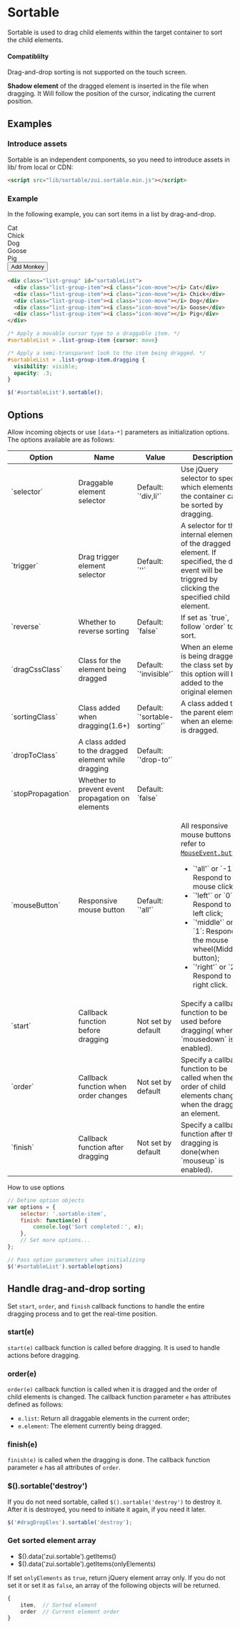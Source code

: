 # Sortable

Sortable is used to drag child elements within the target container to sort the child elements.

<div class="alert alert-danger">
  <h4>Compatiblilty</h4>
  <p>Drag-and-drop sorting is not supported on the touch screen.</p>
</div>

**Shadow element** of the dragged element is inserted in the file when dragging. It Will follow the position of the cursor, indicating the current position.

## Examples

### Introduce assets

Sortable is an independent components, so you need to introduce assets in lib/ from local or CDN:

```html
<script src="lib/sortable/zui.sortable.min.js"></script>
```

### Example

In the following example, you can sort items in a list by drag-and-drop.

<example>
  <div class="list-group" id="sortableList">
    <div class="list-group-item"><i class="icon-move"></i> Cat</div>
    <div class="list-group-item"><i class="icon-move"></i> Chick</div>
    <div class="list-group-item"><i class="icon-move"></i> Dog</div>
    <div class="list-group-item"><i class="icon-move"></i> Goose</div>
    <div class="list-group-item"><i class="icon-move"></i> Pig</div>
  </div>
  <button type="button" class="btn btn-primary" id="addMonkeyToSortableList"><i class="icon icon-plus"></i> Add Monkey</button>
</example>

<style>
#sortableList > .list-group-item {cursor: move}
#sortableList > .list-group-item.dragging {
  visibility: visible;
  opacity: .3;
}
</style>

<script src="../../dist/lib/sortable/zui.sortable.js"></script>
<link href="../../dist/lib/sortable/zui.sortable.css" rel="stylesheet">
<script>
$(function() {
    var $list = $('#sortableList').sortable({
        // trigger: '.icon-move' // valid only by drag the icon
    });
    var monkeyId = 1;
    $('#addMonkeyToSortableList').on('click', function() {
        $list.append('<div class="list-group-item"><i class="icon-move"></i> monkey <strong>' + (monkeyId++) + '</strong></div>');
    });
});
</script>

```html
<div class="list-group" id="sortableList">
  <div class="list-group-item"><i class="icon-move"></i> Cat</div>
  <div class="list-group-item"><i class="icon-move"></i> Chick</div>
  <div class="list-group-item"><i class="icon-move"></i> Dog</div>
  <div class="list-group-item"><i class="icon-move"></i> Goose</div>
  <div class="list-group-item"><i class="icon-move"></i> Pig</div>
</div>
```

```css
/* Apply a movable cursor type to a draggable item. */
#sortableList > .list-group-item {cursor: move}

/* Apply a semi-transparent look to the item being dragged. */
#sortableList > .list-group-item.dragging {
  visibility: visible;
  opacity: .3;
}
```

```js
$('#sortableList').sortable();
```

## Options

Allow incoming objects or use `[data-*]` parameters as initialization options. The options available are as follows:

<table class="table table-bordered">
  <thead>
    <tr>
      <th>Option</th>
      <th>Name</th>
      <th>Value</th>
      <th>Description</th>
    </tr>
  </thead>
  <tbody>
    <tr>
      <td>`selector`</td>
      <td>Draggable element selector</td>
      <td>Default: `'div,li'`</td>
      <td>Use jQuery selector to specify which elements in the container can be sorted by dragging.</td>
    </tr>
    <tr>
      <td>`trigger`</td>
      <td>Drag trigger element selector</td>
      <td>Default: `''`</td>
      <td>A selector for the internal elements of the dragged element. If specified, the drag event will be triggred by clicking the specified child element.</td>
    </tr>
    <tr>
      <td>`reverse`</td>
      <td>Whether to reverse sorting</td>
      <td>Default: `false`</td>
      <td>If set as `true`, follow `order` to sort.</td>
    </tr>
    <tr>
      <td>`dragCssClass`</td>
      <td>Class for the element being dragged</td>
      <td>Default: `'invisible'`</td>
      <td>When an element is being dragged, the class set by this option will be added to the original element.</td>
    </tr>
    <tr>
      <td>`sortingClass`</td>
      <td>Class added when dragging(1.6+)</td>
      <td>Default: `'sortable-sorting'`</td>
      <td>A class added to the parent element when an element is dragged.</td>
    </tr>
    <tr>
      <td>`dropToClass`</td>
      <td>A class added to the dragged element while dragging</td>
      <td>Default: `'drop-to'`</td>
      <td></td>
    </tr>
    <tr>
      <td>`stopPropagation`</td>
      <td>Whether to prevent event propagation on elements</td>
      <td>Default: `false`</td>
      <td></td>
    </tr>
    <tr>
      <td>`mouseButton`</td>
      <td>Responsive mouse button</td>
      <td>Default: `'all'`</td>
      <td>
        <p>All responsive mouse buttons refer to <a href="https://developer.mozilla.org/zh-CN/docs/Web/API/MouseEvent/button" target="_blank"><code>MouseEvent.button</code></a>: </p>
        <ul>
          <li>`'all'` or `-1`: Respond to all mouse clicks;</li>
          <li>`'left'` or `0`: Respond to the left click;</li>
          <li>`'middle'` or `1`: Respond to the mouse wheel(Middle button);</li>
          <li>`'right'` or `2`: Respond to right click.</li>
        </ul>
      </td>
    </tr>
    <tr>
      <td>`start`</td>
      <td>Callback function before dragging</td>
      <td>Not set by default</td>
      <td>Specify a callback function to be used before dragging( when `mousedown` is enabled).</td>
    </tr>
    <tr>
      <td>`order`</td>
      <td>Callback function when order changes</td>
      <td>Not set by default</td>
      <td>Specify a callback function to be called when the order of child elements changes when the dragging an element.</td>
    </tr>
    <tr>
      <td>`finish`</td>
      <td>Callback function after dragging</td>
      <td>Not set by default</td>
      <td>Specify a callback function after the dragging is done(when `mouseup` is enabled).</td>
    </tr>
  </tbody>
</table>

How to use options

```js
// Define option objects
var options = {
    selector: '.sortable-item',
    finish: function(e) {
        console.log('Sort completed：', e);
    },
    // Set more options...
};

// Pass option parameters when initializing
$('#sortableList').sortable(options)
```

## Handle drag-and-drop sorting

Set `start`, `order`, and `finish` callback functions to handle the entire dragging process and to get the real-time position.

### <span class="code">start(e)</span>

`start(e)` callback function is called before dragging. It is used to handle actions before dragging.

### <span class="code">order(e)</span>

`order(e)` callback function is called when it is dragged and the order of child elements is changed. The callback function parameter `e` has attributes defined as follows:

 - `e.list`: Return all draggable elements in the current order;
 - `e.element`: The element currently being dragged.

### <span class="code">finish(e)</span>

`finish(e)`  is called when the dragging is done. The callback function parameter `e` has all attributes of `order`.

### <span class="code">$().sortable('destroy')</span>

If you do not need sortable, called `$().sortable('destroy')` to destroy it. After it is destroyed, you need to initiate it again, if you need it later.

```js
$('#dragDropEles').sortable('destroy');
```

### Get sorted element array

* <span class="code">$().data('zui.sortable').getItems()</span>
* <span class="code">$().data('zui.sortable').getItems(onlyElements)</span>

If set `onlyElements` as `true`, return jQuery element array only. If you do not set it or set it as `false`, an array of the following objects will be returned.

```js
{
    item,  // Sorted element
    order  // Current element order
}
```
